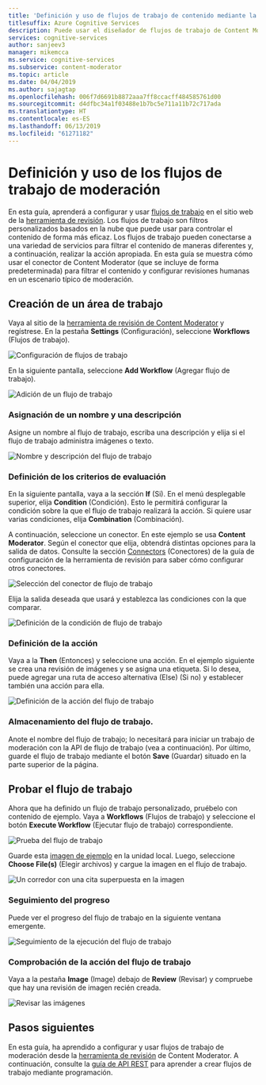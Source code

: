 ```yaml
---
title: 'Definición y uso de flujos de trabajo de contenido mediante la herramienta de revisión: Content Moderator'
titlesuffix: Azure Cognitive Services
description: Puede usar el diseñador de flujos de trabajo de Content Moderator para definir flujos de trabajo y umbrales personalizados en función de las directivas de contenido.
services: cognitive-services
author: sanjeev3
manager: mikemcca
ms.service: cognitive-services
ms.subservice: content-moderator
ms.topic: article
ms.date: 04/04/2019
ms.author: sajagtap
ms.openlocfilehash: 006f7d6691b8872aaa7ff8ccacff484585761d00
ms.sourcegitcommit: d4dfbc34a1f03488e1b7bc5e711a11b72c717ada
ms.translationtype: HT
ms.contentlocale: es-ES
ms.lasthandoff: 06/13/2019
ms.locfileid: "61271182"
---
```

# <a name="define-and-use-moderation-workflows"></a>Definición y uso de los flujos de trabajo de moderación

En esta guía, aprenderá a configurar y usar [flujos de trabajo](../review-api.md#workflows) en el sitio web de la [herramienta de revisión](https://contentmoderator.cognitive.microsoft.com). Los flujos de trabajo son filtros personalizados basados en la nube que puede usar para controlar el contenido de forma más eficaz. Los flujos de trabajo pueden conectarse a una variedad de servicios para filtrar el contenido de maneras diferentes y, a continuación, realizar la acción apropiada. En esta guía se muestra cómo usar el conector de Content Moderator (que se incluye de forma predeterminada) para filtrar el contenido y configurar revisiones humanas en un escenario típico de moderación.

## <a name="create-a-new-workflow"></a>Creación de un área de trabajo

Vaya al sitio de la [herramienta de revisión de Content Moderator](https://contentmoderator.cognitive.microsoft.com/) y regístrese. En la pestaña **Settings** (Configuración), seleccione **Workflows** (Flujos de trabajo).

![Configuración de flujos de trabajo](images/2-workflows-0.png)

En la siguiente pantalla, seleccione **Add Workflow** (Agregar flujo de trabajo).

![Adición de un flujo de trabajo](images/2-workflows-1.png)

### <a name="assign-a-name-and-description"></a>Asignación de un nombre y una descripción

Asigne un nombre al flujo de trabajo, escriba una descripción y elija si el flujo de trabajo administra imágenes o texto.

![Nombre y descripción del flujo de trabajo](images/image-workflow-create.PNG)

### <a name="define-evaluation-criteria"></a>Definición de los criterios de evaluación

En la siguiente pantalla, vaya a la sección **If** (Si). En el menú desplegable superior, elija **Condition** (Condición). Esto le permitirá configurar la condición sobre la que el flujo de trabajo realizará la acción. Si quiere usar varias condiciones, elija **Combination** (Combinación). 

A continuación, seleccione un conector. En este ejemplo se usa **Content Moderator**. Según el conector que elija, obtendrá distintas opciones para la salida de datos. Consulte la sección [Connectors](./configure.md#connectors) (Conectores) de la guía de configuración de la herramienta de revisión para saber cómo configurar otros conectores.

![Selección del conector de flujo de trabajo](images/image-workflow-connect-to.PNG)

Elija la salida deseada que usará y establezca las condiciones con la que comparar.

![Definición de la condición de flujo de trabajo](images/image-workflow-condition.PNG)

### <a name="define-the-action"></a>Definición de la acción

Vaya a la **Then** (Entonces) y seleccione una acción. En el ejemplo siguiente se crea una revisión de imágenes y se asigna una etiqueta. Si lo desea, puede agregar una ruta de acceso alternativa (Else) (Si no) y establecer también una acción para ella.

![Definición de la acción del flujo de trabajo](images/image-workflow-action.PNG)

### <a name="save-the-workflow"></a>Almacenamiento del flujo de trabajo.

Anote el nombre del flujo de trabajo; lo necesitará para iniciar un trabajo de moderación con la API de flujo de trabajo (vea a continuación). Por último, guarde el flujo de trabajo mediante el botón **Save** (Guardar) situado en la parte superior de la página.

## <a name="test-the-workflow"></a>Probar el flujo de trabajo

Ahora que ha definido un flujo de trabajo personalizado, pruébelo con contenido de ejemplo. Vaya a **Workflows** (Flujos de trabajo) y seleccione el botón **Execute Workflow** (Ejecutar flujo de trabajo) correspondiente.

![Prueba del flujo de trabajo](images/image-workflow-execute.PNG)

Guarde esta [imagen de ejemplo](https://moderatorsampleimages.blob.core.windows.net/samples/sample2.jpg) en la unidad local. Luego, seleccione **Choose File(s)** (Elegir archivos) y cargue la imagen en el flujo de trabajo.

![Un corredor con una cita superpuesta en la imagen](images/sample-text.jpg)

### <a name="track-progress"></a>Seguimiento del progreso

Puede ver el progreso del flujo de trabajo en la siguiente ventana emergente.

![Seguimiento de la ejecución del flujo de trabajo](images/image-workflow-job.PNG)

### <a name="verify-workflow-action"></a>Comprobación de la acción del flujo de trabajo

Vaya a la pestaña **Image** (Image) debajo de **Review** (Revisar) y compruebe que hay una revisión de imagen recién creada.

![Revisar las imágenes](images/image-workflow-review.PNG)

## <a name="next-steps"></a>Pasos siguientes

En esta guía, ha aprendido a configurar y usar flujos de trabajo de moderación desde la [herramienta de revisión](https://contentmoderator.cognitive.microsoft.com) de Content Moderator. A continuación, consulte la [guía de API REST](../try-review-api-workflow.md) para aprender a crear flujos de trabajo mediante programación.

